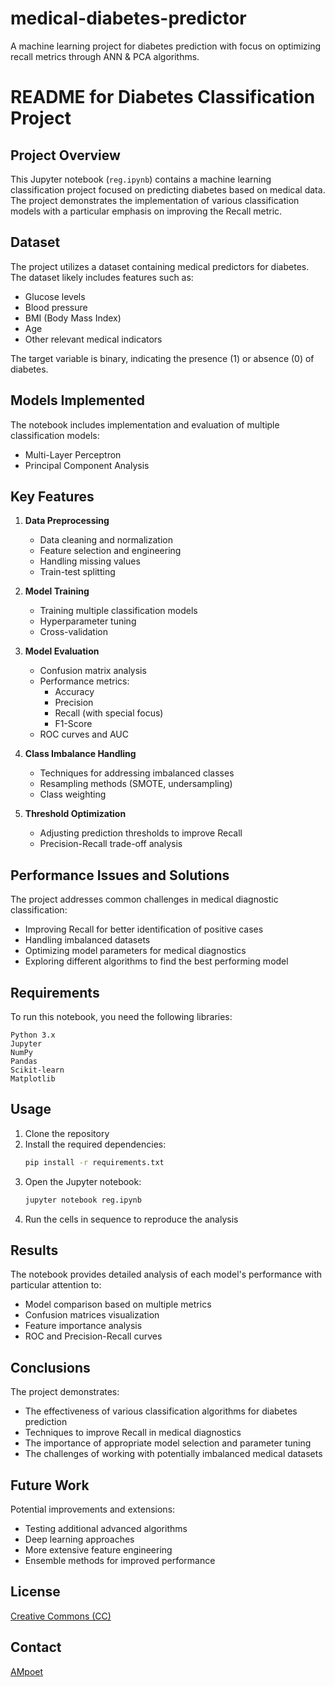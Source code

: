 # medical-diabetes-predictor
A machine learning project for diabetes prediction with focus on optimizing recall metrics through ANN &amp; PCA algorithms.
# README for Diabetes Classification Project

## Project Overview

This Jupyter notebook (`reg.ipynb`) contains a machine learning classification project focused on predicting diabetes based on medical data. The project demonstrates the implementation of various classification models with a particular emphasis on improving the Recall metric.

## Dataset

The project utilizes a dataset containing medical predictors for diabetes. The dataset likely includes features such as:
- Glucose levels
- Blood pressure
- BMI (Body Mass Index)
- Age
- Other relevant medical indicators

The target variable is binary, indicating the presence (1) or absence (0) of diabetes.

## Models Implemented

The notebook includes implementation and evaluation of multiple classification models:
- Multi-Layer Perceptron
- Principal Component Analysis


## Key Features

1. **Data Preprocessing**
   - Data cleaning and normalization
   - Feature selection and engineering
   - Handling missing values
   - Train-test splitting

2. **Model Training**
   - Training multiple classification models
   - Hyperparameter tuning
   - Cross-validation

3. **Model Evaluation**
   - Confusion matrix analysis
   - Performance metrics:
     - Accuracy
     - Precision
     - Recall (with special focus)
     - F1-Score
   - ROC curves and AUC

4. **Class Imbalance Handling**
   - Techniques for addressing imbalanced classes
   - Resampling methods (SMOTE, undersampling)
   - Class weighting

5. **Threshold Optimization**
   - Adjusting prediction thresholds to improve Recall
   - Precision-Recall trade-off analysis

## Performance Issues and Solutions

The project addresses common challenges in medical diagnostic classification:
- Improving Recall for better identification of positive cases
- Handling imbalanced datasets
- Optimizing model parameters for medical diagnostics
- Exploring different algorithms to find the best performing model

## Requirements

To run this notebook, you need the following libraries:
```
Python 3.x
Jupyter
NumPy
Pandas
Scikit-learn
Matplotlib
```

## Usage

1. Clone the repository
2. Install the required dependencies:
   ```bash
   pip install -r requirements.txt
   ```
3. Open the Jupyter notebook:
   ```bash
   jupyter notebook reg.ipynb
   ```
4. Run the cells in sequence to reproduce the analysis

## Results

The notebook provides detailed analysis of each model's performance with particular attention to:
- Model comparison based on multiple metrics
- Confusion matrices visualization
- Feature importance analysis
- ROC and Precision-Recall curves

## Conclusions

The project demonstrates:
- The effectiveness of various classification algorithms for diabetes prediction
- Techniques to improve Recall in medical diagnostics
- The importance of appropriate model selection and parameter tuning
- The challenges of working with potentially imbalanced medical datasets

## Future Work

Potential improvements and extensions:
- Testing additional advanced algorithms
- Deep learning approaches
- More extensive feature engineering
- Ensemble methods for improved performance

## License

[Creative Commons (CC)](http://creativecommons.org/licenses/by/4.0)

## Contact

[AMpoet](https://github.com/AMPoet)
